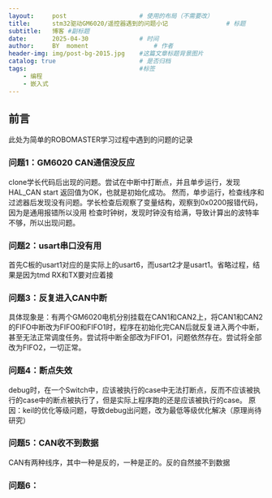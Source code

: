 ```yaml
---
layout:     post   				    # 使用的布局（不需要改）
title:      stm32驱动GM6020/遥控器遇到的问题小记 				# 标题 
subtitle:   博客 #副标题
date:       2025-04-30 				# 时间
author:     BY 	moment					# 作者
header-img: img/post-bg-2015.jpg 	#这篇文章标题背景图片
catalog: true 						# 是否归档
tags:								#标签
    - 编程
    - 嵌入式
---
```

## 前言
此处为简单的ROBOMASTER学习过程中遇到的问题的记录
### 问题1：GM6020 CAN通信没反应
clone学长代码后出现的问题。尝试在中断中打断点，并且单步运行，发现HAL_CAN start 返回值为OK，也就是初始化成功。
然而，单步运行，检查线序和过滤器后发现没有问题。学长检查后观察了变量结构，观察到0x0200报错代码，因为是通用报错所以没用
检查时钟树，发现时钟没有给满，导致计算出的波特率不够，所以出现问题。
### 问题2：usart串口没有用
首先C板的usart1对应的是实际上的usart6，而usart2才是usart1。省略过程，结果是因为tmd  RX和TX要对应着接
### 问题3：反复进入CAN中断
具体现象是：有两个GM6020电机分别挂载在CAN1和CAN2上，将CAN1和CAN2的FIFO中断改为FIFO0和FIFO1时，程序在初始化完CAN后就反复进入两个中断，甚至无法正常调度任务。尝试将中断全部改为FIFO1，问题依然存在。尝试将全部改为FIFO2，一切正常。
### 问题4：断点失效
debug时，在一个Switch中，应该被执行的case中无法打断点，反而不应该被执行的case中的断点被执行了，但是实际上程序跑的还是应该被执行的case。
原因：keil的优化等级问题，导致debug出问题，改为最低等级优化解决（原理尚待研究）
### 问题5：CAN收不到数据
CAN有两种线序，其中一种是反的，一种是正的。反的自然接不到数据
### 问题6：

